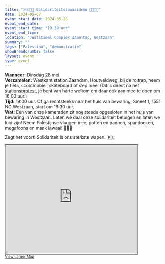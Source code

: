 ```yaml
---
title: "🇵🇸🔻📢 Solidariteitslawaaidemo 📢🔻🇵🇸"
date: 2024-05-07
event_start_date: 2024-05-28
event_end_date: 
event_start_time: "19.30 uur"
event_end_time: 
location: "Justitieel Complex Zaanstad, Westzaan"
summary: ""
tags: ["Palestina", "demonstratie"]
showBreadcrumbs: false
layout: event
type: event
---
```


**Wanneer:** Dinsdag 28 mei  
**Verzamelen:** Westkant station Zaandam, Houtveldweg, bij de roltrap, neem je fiets, scootmobiel, skateboard of step mee. (Dit is direct na het [stationsprotest](/activiteiten/2024-05-28/stationsprotest/), je bent van harte welkom om daar ook aan mee te doen om 18:00 uur.)  
**Tijd:** 19:00 uur. Of ga rechtsteeks naar het huis van bewaring, Smeet 1, 1551 NG Westzaan, start om 19:30 uur.  
**Wat:** Eén van onze kameraden zit nog steeds opgesloten in het huis van bewaring in Westzaan. Laten we daar onze solidariteit betuigen en laten we luid zijn! Neem Palestijnse vlaggen mee, potten en pannen, spandoeken, megafoons en maak lawaai! 📢📢📢  

Zegt het voort! Solidariteit is ons sterkste wapen! 🇵🇸

<iframe width="425" height="350" src="https://www.openstreetmap.org/export/embed.html?bbox=4.767304658889771%2C52.43143335467911%2C4.77359175682068%2C52.43535806973726&amp;layer=mapnik" style="border: 1px solid black"></iframe><br/><small><a href="https://www.openstreetmap.org/#map=17/52.43340/4.77045">View Larger Map</a></small>